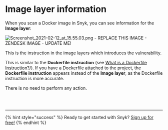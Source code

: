 # Image layer information

When you scan a Docker image in Snyk, you can see information for the **Image layer**:

![Screenshot\_2021-02-12\_at\_15.55.03.png - REPLACE THIS IMAGE - ZENDESK IMAGE - UPDATE ME!](https://support.snyk.io/hc/article_attachments/360017076417/Screenshot_2021-02-12_at_15.55.03.png)

This is the instruction in the image layers which introduces the vulnerability.

This is similar to the **Dockerfile instruction** \(see [What is a Dockerfile Instruction?](https://support.snyk.io/hc/en-us/articles/360006726997-What-is-a-Dockerfile-Instruction-)\/). If you have a Dockerfile attached to the project, the **Dockerfile instruction** appears instead of the **Image layer**, as the Dockerfile instruction is more accurate.

There is no need to perform any action.

 
<br><br><hr>

{% hint style="success" %}
Ready to get started with Snyk? [Sign up for free!](https://snyk.io/login?cta=sign-up&loc=footer&page=support_docs_page)
{% endhint %}